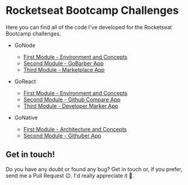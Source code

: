 # Rocketseat Bootcamp Challenges

Here you can find all of the code I've developed for the Rocketseat Bootcamp challenges.

- GoNode
  - [First Module - Environment and Concepts](gonode/challenge1)
  - [Second Module - GoBarber App](gonode/challenge2)
  - [Third Module - Marketplace App](gonode/challenge3)

- GoReact
  - [First Module - Environment and Concepts](goreact/challenge1)
  - [Second Module - Github Compare App](goreact/challenge2)
  - [Third Module - Developer Marker App](goreact/challenge3)

- GoNative
  - [First Module - Architecture and Concepts](gonative/challenge1)
  - [Second Module - Githuber App](gonative/challenge2)

## Get in touch!

Do you have any doubt or found any bug? Get in touch or, if you prefer, send me a Pull Request :wink:. I'd really appreciate it :pray:.
